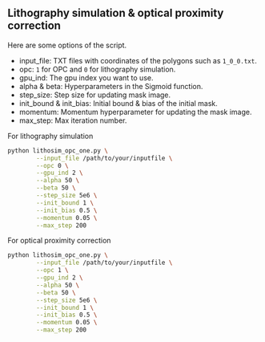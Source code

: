 ## Lithography simulation & optical proximity correction

Here are some options of the script.

- input_file: TXT files with coordinates of the polygons such as `1_0_0.txt`.
- opc: `1` for OPC and `0` for lithography simulation.
- gpu_ind: The gpu index you want to use.
- alpha & beta: Hyperparameters in the Sigmoid function.
- step_size: Step size for updating mask image.
- init_bound & init_bias: Initial bound & bias of the initial mask.
- momentum: Momentum hyperparameter for updating the mask image.
- max_step: Max iteration number.


For lithography simulation
```bash
python lithosim_opc_one.py \
        --input_file /path/to/your/inputfile \
        --opc 0 \
        --gpu_ind 2 \
        --alpha 50 \
        --beta 50 \
        --step_size 5e6 \
        --init_bound 1 \
        --init_bias 0.5 \
        --momentum 0.05 \
        --max_step 200
```

For optical proximity correction
```bash
python lithosim_opc_one.py \
        --input_file /path/to/your/inputfile \
        --opc 1 \
        --gpu_ind 2 \
        --alpha 50 \
        --beta 50 \
        --step_size 5e6 \
        --init_bound 1 \
        --init_bias 0.5 \
        --momentum 0.05 \
        --max_step 200
```